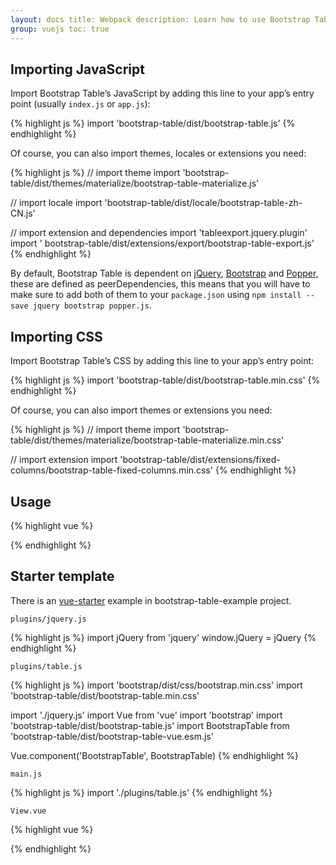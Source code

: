 ```yaml
---
layout: docs title: Webpack description: Learn how to use Bootstrap Table Vue Component in your project using webpack.
group: vuejs toc: true
---
```


## Importing JavaScript

Import Bootstrap Table’s JavaScript by adding this line to your app’s entry point (usually `index.js` or `app.js`):

{% highlight js %} import 'bootstrap-table/dist/bootstrap-table.js' {% endhighlight %}

Of course, you can also import themes, locales or extensions you need:

{% highlight js %} // import theme import 'bootstrap-table/dist/themes/materialize/bootstrap-table-materialize.js'

// import locale import 'bootstrap-table/dist/locale/bootstrap-table-zh-CN.js'

// import extension and dependencies import 'tableexport.jquery.plugin' import '
bootstrap-table/dist/extensions/export/bootstrap-table-export.js' {% endhighlight %}

By default, Bootstrap Table is dependent on [jQuery](https://jquery.com/), [Bootstrap](https://getbootstrap.com)
and [Popper](https://popper.js.org/), these are defined as peerDependencies, this means that you will have to make sure
to add both of them to your `package.json` using `npm install --save jquery bootstrap popper.js`.

## Importing CSS

Import Bootstrap Table’s CSS by adding this line to your app’s entry point:

{% highlight js %} import 'bootstrap-table/dist/bootstrap-table.min.css' {% endhighlight %}

Of course, you can also import themes or extensions you need:

{% highlight js %} // import theme import 'bootstrap-table/dist/themes/materialize/bootstrap-table-materialize.min.css'

// import extension import 'bootstrap-table/dist/extensions/fixed-columns/bootstrap-table-fixed-columns.min.css' {%
endhighlight %}

## Usage

{% highlight vue %}
<template>
<BootstrapTable
:columns="columns"
:data="data"
:options="options"
/>
</template>

<script>
import BootstrapTable from 'bootstrap-table/dist/bootstrap-table-vue.esm.js'

export default {
  components: {
    BootstrapTable
  },
  data () {
    return {
      columns: [
        {
          title: 'Item ID',
          field: 'id'
        },
        {
          field: 'name',
          title: 'Item Name'
        },
        {
          field: 'price',
          title: 'Item Price'
        }
      ],
      data: [
        {
          id: 1,
          name: 'Item 1',
          price: '$1'
        }
      ],
      options: {
        search: true,
        showColumns: true
      }
    }
  }
}
</script>
{% endhighlight %}

## Starter template

There is an [vue-starter](https://github.com/wenzhixin/bootstrap-table-examples/tree/develop/vue-starter) example in
bootstrap-table-example project.

`plugins/jquery.js`

{% highlight js %} import jQuery from 'jquery' window.jQuery = jQuery {% endhighlight %}

`plugins/table.js`

{% highlight js %} import 'bootstrap/dist/css/bootstrap.min.css' import 'bootstrap-table/dist/bootstrap-table.min.css'

import './jquery.js' import Vue from 'vue' import 'bootstrap' import 'bootstrap-table/dist/bootstrap-table.js' import
BootstrapTable from 'bootstrap-table/dist/bootstrap-table-vue.esm.js'

Vue.component('BootstrapTable', BootstrapTable)
{% endhighlight %}

`main.js`

{% highlight js %} import './plugins/table.js' {% endhighlight %}

`View.vue`

{% highlight vue %}
<template>
<BootstrapTable :columns="columns" :data="data" :options="options"></BootstrapTable>
</template>

<script>
export default {
  data () {
    return {
      columns: [
        {
          title: 'Item ID',
          field: 'id'
        },
        {
          field: 'name',
          title: 'Item Name'
        }, {
          field: 'price',
          title: 'Item Price'
        }
      ],
      data: [
        {
          id: 1,
          name: 'Item 1',
          price: '$1'
        },
        {
          id: 2,
          name: 'Item 2',
          price: '$2'
        },
        {
          id: 3,
          name: 'Item 3',
          price: '$3'
        },
        {
          id: 4,
          name: 'Item 4',
          price: '$4'
        },
        {
          id: 5,
          name: 'Item 5',
          price: '$5'
        }
      ],
      options: {
        search: true,
        showColumns: true
      }
    }
  }
}
</script>
{% endhighlight %}
